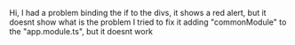 Hi, I had a problem binding the if to the divs, it shows a red alert, but it doesnt show what is the problem
I tried to fix it adding "commonModule" to the "app.module.ts", but it doesnt work
